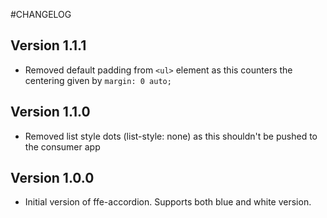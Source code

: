 #CHANGELOG

## Version 1.1.1
* Removed default padding from `<ul>` element as this counters the centering given by `margin: 0 auto;`

## Version 1.1.0
* Removed list style dots (list-style: none) as this shouldn't be pushed to the consumer app

## Version 1.0.0
* Initial version of ffe-accordion. Supports both blue and white version.
